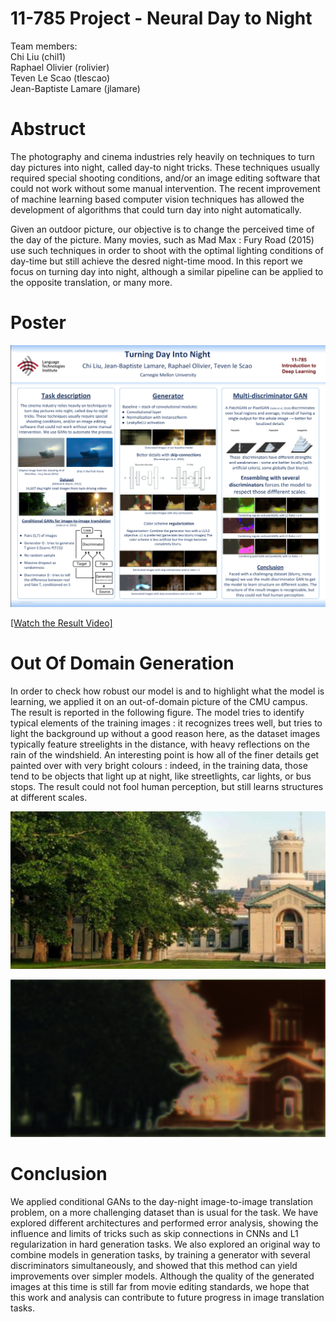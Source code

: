 # 11-785 Project - Neural Day to Night

Team members:  
Chi Liu (chil1)  
Raphael Olivier (rolivier)  
Teven Le Scao (tlescao)  
Jean-Baptiste Lamare (jlamare)

# Abstruct
The photography and cinema industries rely heavily on techniques to turn day pictures into night, called day-to night tricks. These techniques usually required special shooting conditions, and/or an image editing software that could not work without some manual intervention. The recent improvement of machine learning based computer vision techniques has allowed the development of algorithms that could turn day into night automatically.

Given an outdoor picture, our objective is to change the perceived time of the day of the picture. Many movies, such as Mad Max : Fury Road (2015)  use such techniques in order to shoot with the optimal lighting conditions of day-time but still achieve the desred night-time mood.
In this report we focus on turning day into night, although a similar pipeline can be applied to the opposite translation, or many more.


# Poster
![1](/cgan_result.png)

[[Watch the Result Video]](https://youtu.be/pEj0Ksczb3I)

# Out Of Domain Generation
In order to check how robust our model is and to highlight what the model is learning, we applied it on an out-of-domain picture of the CMU campus. The result is reported in  the following figure. The model tries to identify typical elements of the training images : it recognizes trees well, but tries to light the background up without a good reason here, as the dataset images typically feature streelights in the distance, with heavy reflections on the rain of the windshield. An interesting point is how all of the finer details get painted over with very bright colours : indeed, in the training data, those tend to be objects that light up at night, like streetlights, car lights, or bus stops. The result could not fool human perception, but still learns structures at different scales.

![2](/cmu_source.png)

![3](/cmu_target.png)


# Conclusion
We applied conditional GANs to the day-night image-to-image translation problem, on a more challenging dataset than is usual for the task. We have explored different architectures and performed error analysis, showing the influence and limits of tricks such as skip connections in CNNs and L1 regularization in hard generation tasks. We also explored an original way to combine models in generation tasks, by training a generator with several discriminators simultaneously, and showed that this method can yield improvements over simpler models. Although the quality of the generated images at this time is still far from movie editing standards, we hope that this work and analysis can contribute to future progress in image translation tasks.

